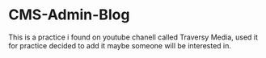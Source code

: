 # CMS-Admin-Blog

This is a practice i found on youtube chanell called Traversy Media, used it for practice decided to add it maybe someone will be interested in.
